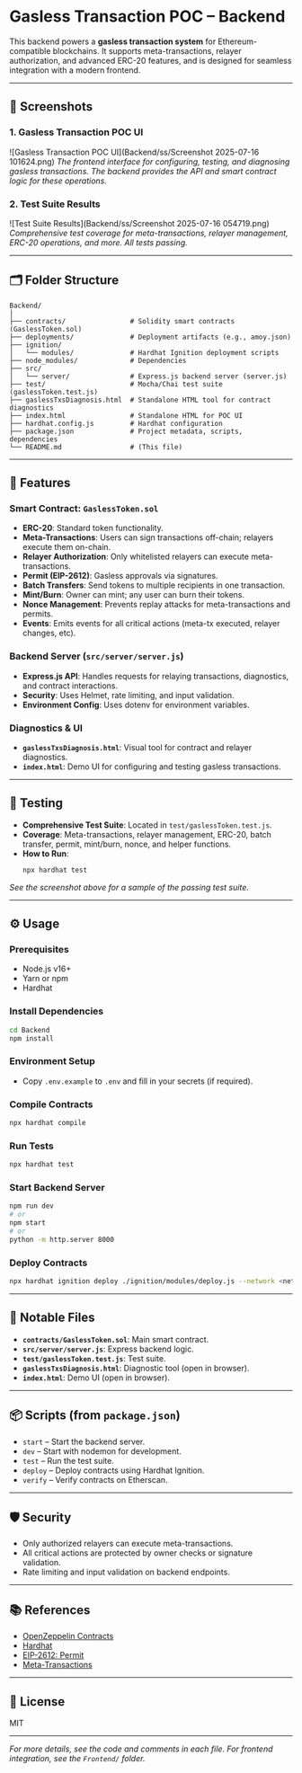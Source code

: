 # Gasless Transaction POC – Backend

This backend powers a **gasless transaction system** for Ethereum-compatible blockchains. It supports meta-transactions, relayer authorization, and advanced ERC-20 features, and is designed for seamless integration with a modern frontend.

---

## 📸 Screenshots

### 1. Gasless Transaction POC UI
![Gasless Transaction POC UI](Backend/ss/Screenshot 2025-07-16 101624.png)
*The frontend interface for configuring, testing, and diagnosing gasless transactions. The backend provides the API and smart contract logic for these operations.*

### 2. Test Suite Results
![Test Suite Results](Backend/ss/Screenshot 2025-07-16 054719.png)
*Comprehensive test coverage for meta-transactions, relayer management, ERC-20 operations, and more. All tests passing.*

---

## 🗂️ Folder Structure

```
Backend/
│
├── contracts/                # Solidity smart contracts (GaslessToken.sol)
├── deployments/              # Deployment artifacts (e.g., amoy.json)
├── ignition/
│   └── modules/              # Hardhat Ignition deployment scripts
├── node_modules/             # Dependencies
├── src/
│   └── server/               # Express.js backend server (server.js)
├── test/                     # Mocha/Chai test suite (gaslessToken.test.js)
├── gaslessTxsDiagnosis.html  # Standalone HTML tool for contract diagnostics
├── index.html                # Standalone HTML for POC UI
├── hardhat.config.js         # Hardhat configuration
├── package.json              # Project metadata, scripts, dependencies
└── README.md                 # (This file)
```

---

## 🚀 Features

### Smart Contract: `GaslessToken.sol`
- **ERC-20**: Standard token functionality.
- **Meta-Transactions**: Users can sign transactions off-chain; relayers execute them on-chain.
- **Relayer Authorization**: Only whitelisted relayers can execute meta-transactions.
- **Permit (EIP-2612)**: Gasless approvals via signatures.
- **Batch Transfers**: Send tokens to multiple recipients in one transaction.
- **Mint/Burn**: Owner can mint; any user can burn their tokens.
- **Nonce Management**: Prevents replay attacks for meta-transactions and permits.
- **Events**: Emits events for all critical actions (meta-tx executed, relayer changes, etc).

### Backend Server (`src/server/server.js`)
- **Express.js API**: Handles requests for relaying transactions, diagnostics, and contract interactions.
- **Security**: Uses Helmet, rate limiting, and input validation.
- **Environment Config**: Uses dotenv for environment variables.

### Diagnostics & UI
- **`gaslessTxsDiagnosis.html`**: Visual tool for contract and relayer diagnostics.
- **`index.html`**: Demo UI for configuring and testing gasless transactions.

---

## 🧪 Testing

- **Comprehensive Test Suite**: Located in `test/gaslessToken.test.js`.
- **Coverage**: Meta-transactions, relayer management, ERC-20, batch transfer, permit, mint/burn, nonce, and helper functions.
- **How to Run**:
  ```bash
  npx hardhat test
  ```

*See the screenshot above for a sample of the passing test suite.*

---

## ⚙️ Usage

### Prerequisites
- Node.js v16+
- Yarn or npm
- Hardhat

### Install Dependencies
```bash
cd Backend
npm install
```

### Environment Setup
- Copy `.env.example` to `.env` and fill in your secrets (if required).

### Compile Contracts
```bash
npx hardhat compile
```

### Run Tests
```bash
npx hardhat test
```

### Start Backend Server
```bash
npm run dev
# or
npm start
# or
python -m http.server 8000

```

### Deploy Contracts
```bash
npx hardhat ignition deploy ./ignition/modules/deploy.js --network <network>
```

---

## 📄 Notable Files

- **`contracts/GaslessToken.sol`**: Main smart contract.
- **`src/server/server.js`**: Express backend logic.
- **`test/gaslessToken.test.js`**: Test suite.
- **`gaslessTxsDiagnosis.html`**: Diagnostic tool (open in browser).
- **`index.html`**: Demo UI (open in browser).

---

## 📦 Scripts (from `package.json`)

- `start` – Start the backend server.
- `dev` – Start with nodemon for development.
- `test` – Run the test suite.
- `deploy` – Deploy contracts using Hardhat Ignition.
- `verify` – Verify contracts on Etherscan.

---

## 🛡️ Security

- Only authorized relayers can execute meta-transactions.
- All critical actions are protected by owner checks or signature validation.
- Rate limiting and input validation on backend endpoints.

---

## 📚 References

- [OpenZeppelin Contracts](https://docs.openzeppelin.com/contracts/)
- [Hardhat](https://hardhat.org/)
- [EIP-2612: Permit](https://eips.ethereum.org/EIPS/eip-2612)
- [Meta-Transactions](https://docs.openzeppelin.com/contracts/4.x/erc2771)

---

## 📝 License

MIT

---

*For more details, see the code and comments in each file. For frontend integration, see the `Frontend/` folder.*
